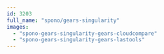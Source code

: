 ```yaml
---
id: 3203
full_name: "spono/gears-singularity"
images: 
  - "spono-gears-singularity-gears-cloudcompare"
  - "spono-gears-singularity-gears-lastools"
---
```

